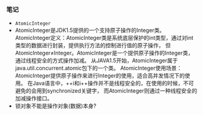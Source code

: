 ### 笔记

* `AtomicInteger`
* AtomicInteger是JDK1.5提供的一个支持原子操作的Integer类。
  AtomicInteger定义：AtomicInteger类是系统底层保护的int类型，通过对int类型的数据进行封装，提供执行方法的控制进行值的原子操作，
  但AtomicInteger≠Integer。AtomicInteger是一个提供原子操作的Integer类，通过线程安全的方式操作加减。
  从JAVA1.5开始，AtomicInteger属于java.util.concurrent.atomic包下的一个类。
  AtomicInteger使用场景：AtomicInteger提供原子操作来进行Integer的使用，适合高并发情况下的使用。
  在Java语言中，++i和i++操作并不是线程安全的，在使用的时候，不可避免的会用到synchronized关键字，
  而AtomicInteger则通过一种线程安全的加减操作接口。
* 锁对象不能是操作对象(数据)本身?